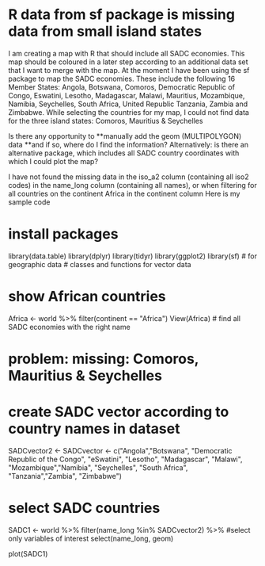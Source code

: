 
# R data from sf package is missing data from small island states

I am creating a map with R that should include all SADC economies. This map should be coloured in a later step according to an additional data set that I want to merge with the map. At the moment I have been using the sf package to map the SADC economies.
These include the following 16 Member States: Angola, Botswana, Comoros, Democratic Republic of Congo, Eswatini, Lesotho, Madagascar, Malawi, Mauritius, Mozambique, Namibia, Seychelles, South Africa, United Republic Tanzania, Zambia and Zimbabwe.
While selecting the countries for my map, I could not find data for the three island states: Comoros, Mauritius & Seychelles

Is there any opportunity to **manually add the geom (MULTIPOLYGON) data **and if so, where do I find the information?
Alternatively: is there an alternative package, which includes all SADC country coordinates with which I could plot the map?

I have not found the missing data in the iso_a2 column (containing all iso2 codes) in the name_long column (containing all names), or when filtering for all countries on the continent Africa in the continent column
Here is my sample code
# install packages
library(data.table)
library(dplyr)
library(tidyr)
library(ggplot2)
library(sf) # for geographic data # classes and functions for vector data

# show African countries
Africa <- world %>%
  filter(continent == "Africa")
View(Africa) # find all SADC economies with the right name
# problem: missing:  Comoros, Mauritius & Seychelles

# create SADC vector according to country names in dataset
SADCvector2 <- SADCvector <- c("Angola","Botswana", "Democratic Republic of the Congo", "eSwatini", "Lesotho", "Madagascar", "Malawi",
 "Mozambique","Namibia", "Seychelles", "South Africa", "Tanzania","Zambia", "Zimbabwe")
                               
# select SADC countries
SADC1 <- world %>%
  filter(name_long %in% SADCvector2) %>%
  #select only variables of interest
  select(name_long, geom)

plot(SADC1)


        